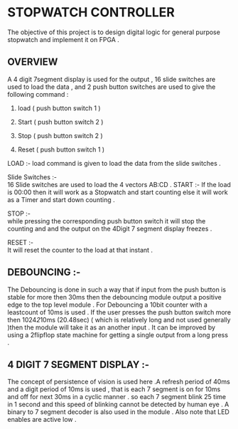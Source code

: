 # STOPWATCH CONTROLLER 

The objective of this project is  to design digital logic for general purpose stopwatch and implement it on FPGA .

OVERVIEW
---

	 
  A 4 digit 7segment display is used for the output ,  16 slide switches are used to load the data , and 2 push button switches are used to give the following command :
  
   1) load   ( push button switch 1 )
   
   2) Start  ( push button switch 2 )
   
   3) Stop  ( push button switch 2 )
   
   4) Reset  ( push button switch 1 )
		
LOAD :- 
		load command is given to load the data from the slide switches .
	    
   Slide Switches :-  
			 16 Slide switches are used to load the 4 vectors AB:CD .
START :- 
		If the load is 00:00 then it will work as a Stopwatch and start counting else it will work as a Timer and start down counting .

STOP :-     
		while pressing the corresponding push button switch it will stop the counting and   and the output on the 4Digit 7 segment display freezes .

RESET :-   
	        It will reset the counter to the load at that instant . 



DEBOUNCING :-  
---
	
  The Debouncing is done in such a way that if input from the push button is stable for more then  30ms then the debouncing module output a positive edge to the top level module .
	For Debouncing a 10bit counter with a leastcount of 10ms is used . If the user presses the push button switch more then 1024*2*10ms (20.48sec) ( which is relatively long and not used generally   )then the module will take it as an another input .   It can be improved by using a 2flipflop state machine for getting a single output from a long press .
  
4 DIGIT 7 SEGMENT DISPLAY :-
---
  	
    
  The concept of persistence of vision is used here .A refresh period of 40ms and a digit period of 10ms is used , that is each 7 segment is on for 10ms and off for next 30ms in a cyclic manner  . so each 7 segment blink 25 time in 1 second and this speed of blinking cannot be detected by human eye .
	A binary to 7 segment decoder is also used in the module . Also note that LED enables are active low .  
	
